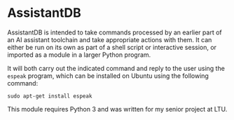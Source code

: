 # AssistantDB
AssistantDB is intended to take commands processed by an earlier part of an AI
assistant toolchain and take appropriate actions with them. It can either be run
on its own as part of a shell script or interactive session, or imported as a
module in a larger Python program.

It will both carry out the indicated command and reply to the user using the
`espeak` program, which can be installed on Ubuntu using the following command:

    sudo apt-get install espeak

This module requires Python 3 and was written for my senior project at LTU.

